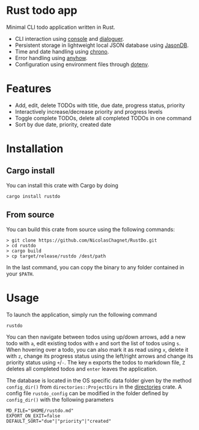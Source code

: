 # Rust todo app
Minimal CLI todo application written in Rust.

- CLI interaction using [console](https://crates.io/crates/console) and [dialoguer](https://crates.io/crates/dialoguer).
- Persistent storage in lightweight local JSON database using [JasonDB](https://crates.io/crates/jasondb).
- Time and date handling using [chrono](https://crates.io/crates/chrono).
- Error handling using [anyhow](https://crates.io/crates/anyhow).
- Configuration using environment files through [dotenv](https://crates.io/crates/dotenv).

# Features

- Add, edit, delete TODOs with title, due date, progress status, priority
- Interactively increase/decrease priority and progress levels
- Toggle complete TODOs, delete all completed TODOs in one command
- Sort by due date, priority, created date

# Installation

## Cargo install

You can install this crate with Cargo by doing

```
cargo install rustdo
```

## From source

You can build this crate from source using the following commands:
```
> git clone https://github.com/NicolasChagnet/RustDo.git
> cd rustdo
> cargo build
> cp target/release/rustdo /dest/path
```
In the last command, you can copy the binary to any folder contained in your `$PATH`.

# Usage

To launch the application, simply run the following command
```
rustdo
```
You can then navigate between todos using up/down arrows, add a new todo with `a`, edit existing todos with `e` and sort the list of todos using `s`. When hovering over a todo, you can also mark it as read using `x`, delete it with `z`, change its progress status using the left/right arrows and change its priority status using `+`/`-`. The key `m` exports the todos to markdown file, `Z` deletes all completed todos and `enter` leaves the application.

The database is located in the OS specific data folder given by the method `config_dir()` from `directories::ProjectDirs` in the [directories](https://crates.io/crates/directories) crate. A config file `rustdo_config` can be modified in the folder defined by `config_dir()` with the following parameters

```
MD_FILE="$HOME/rustdo.md"
EXPORT_ON_EXIT=false
DEFAULT_SORT="due"|"priority"|"created"
```
